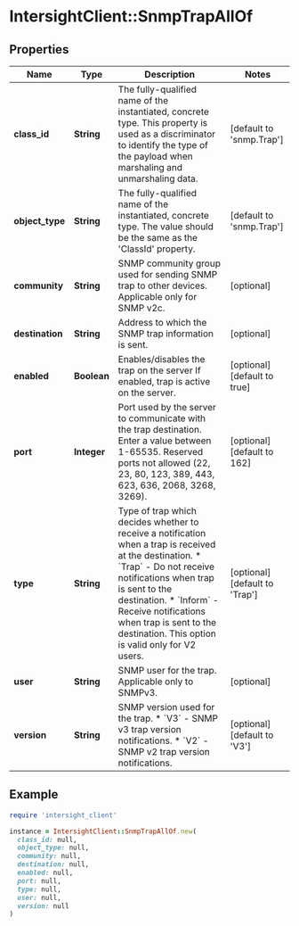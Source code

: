 # IntersightClient::SnmpTrapAllOf

## Properties

| Name | Type | Description | Notes |
| ---- | ---- | ----------- | ----- |
| **class_id** | **String** | The fully-qualified name of the instantiated, concrete type. This property is used as a discriminator to identify the type of the payload when marshaling and unmarshaling data. | [default to &#39;snmp.Trap&#39;] |
| **object_type** | **String** | The fully-qualified name of the instantiated, concrete type. The value should be the same as the &#39;ClassId&#39; property. | [default to &#39;snmp.Trap&#39;] |
| **community** | **String** | SNMP community group used for sending SNMP trap to other devices. Applicable only for SNMP v2c. | [optional] |
| **destination** | **String** | Address to which the SNMP trap information is sent. | [optional] |
| **enabled** | **Boolean** | Enables/disables the trap on the server If enabled, trap is active on the server. | [optional][default to true] |
| **port** | **Integer** | Port used by the server to communicate with the trap destination. Enter a value between 1-65535. Reserved ports not allowed (22, 23, 80, 123, 389, 443, 623, 636, 2068, 3268, 3269). | [optional][default to 162] |
| **type** | **String** | Type of trap which decides whether to receive a notification when a trap is received at the destination. * &#x60;Trap&#x60; - Do not receive notifications when trap is sent to the destination. * &#x60;Inform&#x60; - Receive notifications when trap is sent to the destination. This option is valid only for V2 users. | [optional][default to &#39;Trap&#39;] |
| **user** | **String** | SNMP user for the trap. Applicable only to SNMPv3. | [optional] |
| **version** | **String** | SNMP version used for the trap. * &#x60;V3&#x60; - SNMP v3 trap version notifications. * &#x60;V2&#x60; - SNMP v2 trap version notifications. | [optional][default to &#39;V3&#39;] |

## Example

```ruby
require 'intersight_client'

instance = IntersightClient::SnmpTrapAllOf.new(
  class_id: null,
  object_type: null,
  community: null,
  destination: null,
  enabled: null,
  port: null,
  type: null,
  user: null,
  version: null
)
```

